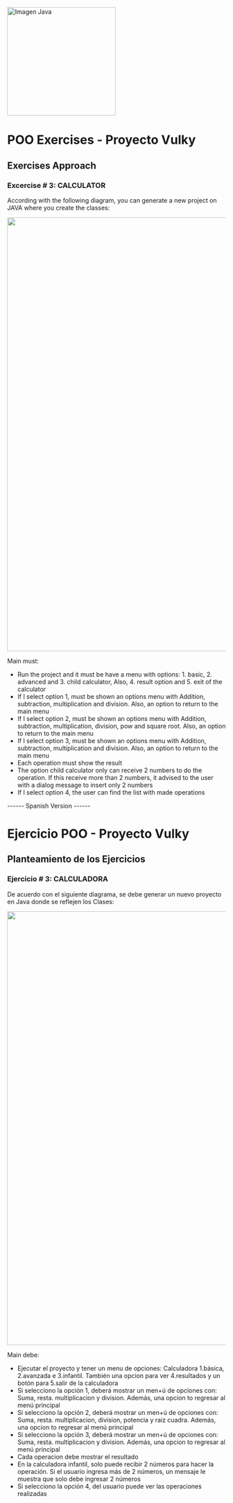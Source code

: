<img src="https://compilandoconocimiento.files.wordpress.com/2017/01/miniatura-2.png" alt="Imagen Java" width="250"/>

<h1>POO Exercises - Proyecto Vulky</h1>

<h2> Exercises Approach </h2>

<h3>Excercise # 3: CALCULATOR </h3>

<p>According with the following diagram, you can generate a new project on JAVA where you create the 
classes: </p>
<img src="https://res.cloudinary.com/dx3v0vmpb/image/upload/v1675872845/samples/EjercicioTres_UML_mm5jki.jpg" width="1000" >

<p>Main must: </p>
<ul>
  <li>Run the project and it must be have a menu with options: 1. basic, 2. advanced and 3. child calculator, Also, 4. result option and 5. exit of the calculator</li>
  <li>If I select option 1, must be shown an options menu with Addition, subtraction, multiplication and division. Also, an option to return to the main menu</li>
  <li>If I select option 2, must be shown an options menu with Addition, subtraction, multiplication, division, pow and square root. Also, an option to return to the main menu</li>
  <li>If I select option 3, must be shown an options menu with Addition, subtraction, multiplication and division. Also, an option to return to the main menu</li>
  <li>Each operation must show the result</li>
  <li>The option child calculator only can receive 2 numbers to do the operation. If this receive more than 2 numbers, it advised to the user with a dialog message to insert only 2 numbers</li>
  <li>If I select option 4, the user can find the list with made operations</li>
</ul>


------ Spanish Version ------

<h1>Ejercicio POO - Proyecto Vulky</h1>

<h2> Planteamiento de los Ejercicios </h2>

<h3>Ejercicio # 3: CALCULADORA </h3>

<p>De acuerdo con el siguiente diagrama, se debe generar un nuevo proyecto en Java donde se reflejen los Clases: </p>
<img src="https://res.cloudinary.com/dx3v0vmpb/image/upload/v1675872845/samples/EjercicioTres_UML_mm5jki.jpg" width="1000" >

<p>Main debe: </p>
<ul>
  <li>Ejecutar el proyecto y tener un menu de opciones: Calculadora 1.básica, 2.avanzada e 3.infantil.  También una opcion para ver 4.resultados y un botón para 5.salir de la calculadora</li>
  <li>Si selecciono la opción 1, deberá mostrar un men+ú de opciones con: Suma, resta. multiplicacion y division. Además, una opcion to regresar al menú principal</li>
  <li>Si selecciono la opción 2, deberá mostrar un men+ú de opciones con: Suma, resta. multiplicacion, division, potencia y raiz cuadra. Además, una opcion to regresar al menú principal</li>
  <li>Si selecciono la opción 3, deberá mostrar un men+ú de opciones con: Suma, resta. multiplicacion y division. Además, una opcion to regresar al menú principal</li>
  <li>Cada operacion debe mostrar el resultado</li>
  <li>En la calculadora infantil, solo puede recibir 2 números para hacer la operación. Si el usuario ingresa más de 2 números, un mensaje le muestra que solo debe ingresar 2 números</li>
  <li>Si selecciono la opción 4, del usuario puede ver las operaciones realizadas</li>
</ul>
